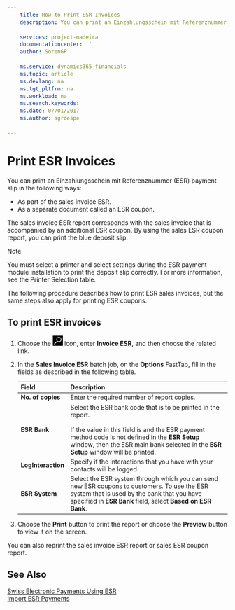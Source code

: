 ```yaml
---
    title: How to Print ESR Invoices
    description: You can print an Einzahlungsschein mit Referenznummer (ESR) payment slip in several ways.

    services: project-madeira 
    documentationcenter: ''
    author: SorenGP

    ms.service: dynamics365-financials
    ms.topic: article
    ms.devlang: na
    ms.tgt_pltfrm: na
    ms.workload: na
    ms.search.keywords:
    ms.date: 07/01/2017
    ms.author: sgroespe

---
```

# Print ESR Invoices
You can print an Einzahlungsschein mit Referenznummer (ESR) payment slip in the following ways:  

- As part of the sales invoice ESR.  
- As a separate document called an ESR coupon.  

The sales invoice ESR report corresponds with the sales invoice that is accompanied by an additional ESR coupon. By using the sales ESR coupon report, you can print the blue deposit slip.  

> [!NOTE]  
>  You must select a printer and select settings during the ESR payment module installation to print the deposit slip correctly. For more information, see the Printer Selection table.  

The following procedure describes how to print ESR sales invoices, but the same steps also apply for printing ESR coupons.  

## To print ESR invoices  

1.  Choose the ![Search for Page or Report](../../media/ui-search/search_small.png "Search for Page or Report icon") icon, enter **Invoice ESR**, and then choose the related link.  
2.  In the **Sales Invoice ESR** batch job, on the **Options** FastTab, fill in the fields as described in the following table.  

    |Field|Description|  
    |---------------------------------|---------------------------------------|  
    |**No. of copies**|Enter the required number of report copies.|  
    |**ESR Bank**|Select the ESR bank code that is to be printed in the report.<br /><br /> If the value in this field is <Blank> and the ESR payment method code is not defined in the **ESR Setup** window, then the ESR main bank selected in the **ESR Setup** window will be printed.|  
    |**LogInteraction**|Specify if the interactions that you have with your contacts will be logged.|  
    |**ESR System**|Select the ESR system through which you can send new ESR coupons to customers. To use the ESR system that is used by the bank that you have specified in **ESR Bank** field, select **Based on ESR Bank**.|  

3.  Choose the **Print** button to print the report or choose the **Preview** button to view it on the screen.  

You can also reprint the sales invoice ESR report or sales ESR coupon report.  

## See Also  
 [Swiss Electronic Payments Using ESR](swiss-electronic-payments-using-esr.md)   
 [Import ESR Payments](how-to-import-esr-payments.md)
